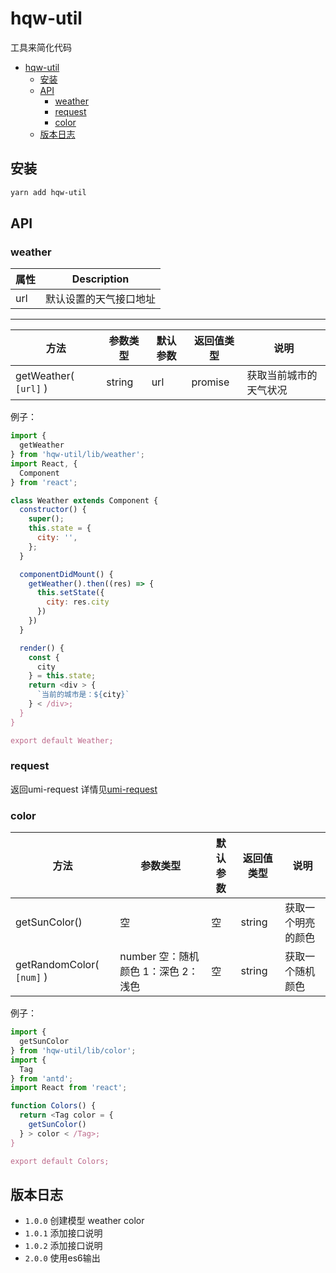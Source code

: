 # hqw-util

工具来简化代码

- [hqw-util](#hqw-util)
  - [安装](#安装)
  - [API](#api)
    - [weather](#weather)
    - [request](#request)
    - [color](#color)
  - [版本日志](#版本日志)

## 安装

``` bash
yarn add hqw-util
```

## API

### weather

| 属性 | Description |
| --- | --- |
| url | 默认设置的天气接口地址 |

--------------------------------------------------------

| 方法 | 参数类型 | 默认参数 | 返回值类型 | 说明 |
| --- | --- |---| --- | --- |
| getWeather( `[url]` ) | string | url | promise | 获取当前城市的天气状况 |

例子：

``` javascript
import {
  getWeather
} from 'hqw-util/lib/weather';
import React, {
  Component
} from 'react';

class Weather extends Component {
  constructor() {
    super();
    this.state = {
      city: '',
    };
  }

  componentDidMount() {
    getWeather().then((res) => {
      this.setState({
        city: res.city
      })
    })
  }

  render() {
    const {
      city
    } = this.state;
    return <div > {
      `当前的城市是：${city}`
    } < /div>;
  }
}

export default Weather;
```

### request

返回umi-request 详情见[umi-request](https://github.com/umijs/umi-request/blob/HEAD/README_zh-CN.md)

### color

| 方法 | 参数类型 | 默认参数 | 返回值类型 | 说明 |
| --- | --- | --- | --- | --- |
| getSunColor() | 空 | 空 | string | 获取一个明亮的颜色 |
| getRandomColor( `[num]` ) | number 空：随机颜色 1：深色 2：浅色 | 空 | string | 获取一个随机颜色 |

例子：

``` javascript
import {
  getSunColor
} from 'hqw-util/lib/color';
import {
  Tag
} from 'antd';
import React from 'react';

function Colors() {
  return <Tag color = {
    getSunColor()
  } > color < /Tag>;
}

export default Colors;
```

## 版本日志

* `1.0.0`  创建模型 weather color
* `1.0.1`  添加接口说明
* `1.0.2`  添加接口说明
* `2.0.0`  使用es6输出
